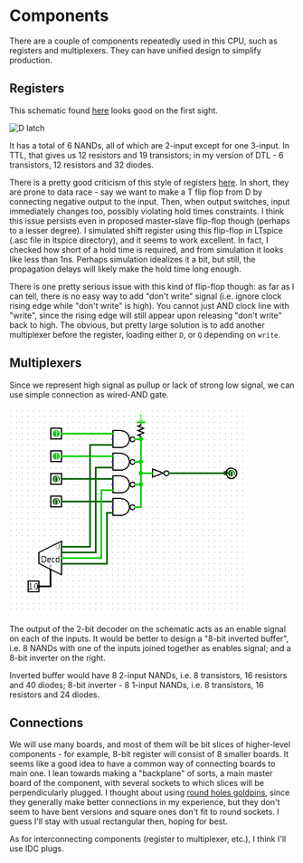 # Components

There are a couple of components repeatedly used in this CPU, such as registers and multiplexers. They can
have unified design to simplify production.

## Registers

This schematic found [here](http://www.play-hookey.com/digital/alt_flip_flops/d_nand_flip-flop.html) looks
good on the first sight.

![D latch](http://www.play-hookey.com/digital/alt_flip_flops/images/denandff100.png)

It has a total of 6 NANDs, all of which are 2-input except for one 3-input. In TTL, that gives us
12 resistors and 19 transistors; in my version of DTL - 6 transistors, 12 resistors and 32 diodes.

There is a pretty good criticism of this style of registers [here](http://www.megaprocessor.com/GBU_flip_flops.html).
In short, they are prone to data race - say we want to make a T flip flop from D by connecting negative
output to the input. Then, when output switches, input immediately changes too, possibly violating
hold times constraints. I think this issue persists even in proposed master-slave flip-flop
though (perhaps to a lesser degree). I simulated shift register using this flip-flop in LTspice
(.asc file in ltspice directory), and it seems to work excellent. In fact, I checked how short of a
hold time is required, and from simulation it looks like less than 1ns. Perhaps simulation idealizes
it a bit, but still, the propagation delays will likely make the hold time long enough.

There is one pretty serious issue with this kind of flip-flop though: as far as I can tell, there is
no easy way to add "don't write" signal (i.e. ignore clock rising edge while "don't write" is high).
You cannot just AND clock line with "write", since the rising edge will still appear upon releasing
"don't write" back to high.
The obvious, but pretty large solution is to add another multiplexer before the register,
loading either `D`, or `Q` depending on `write`.

## Multiplexers

Since we represent high signal as pullup or lack of strong low signal, we can use simple connection
as wired-AND gate.

![mux](images/mux.png?raw=true)

The output of the 2-bit decoder on the schematic acts as an enable signal on each of the inputs.
It would be better to design a "8-bit inverted buffer", i.e. 8 NANDs with one of the
inputs joined together as enables signal; and a 8-bit inverter on the right.

Inverted buffer would have 8 2-input NANDs, i.e. 8 transistors, 16 resistors and 40 diodes;
8-bit inverter - 8 1-input NANDs, i.e. 8 transistors, 16 resistors and 24 diodes.

## Connections

We will use many boards, and most of them will be bit slices of higher-level components - for example,
8-bit register will consist of 8 smaller boards. It seems like a good idea to have a common way of connecting
boards to main one. I lean towards making a "backplane" of sorts, a main master board of the component,
with several sockets to which slices will be perpendicularly plugged.
I thought about using [round holes goldpins](https://www.google.pl/search?q=round+pin+headers&client=ubuntu&hs=9Sv&source=lnms&tbm=isch&sa=X&ved=0ahUKEwii2LSO69bdAhVCXiwKHWYOBL84ChD8BQgOKAE&biw=1920&bih=945), since they generally make better connections in my experience,
but they don't seem to have bent versions and square ones don't fit to round sockets. I guess
I'll stay with usual rectangular then, hoping for best.

As for interconnecting components (register to multiplexer, etc.), I think I'll use IDC plugs.
